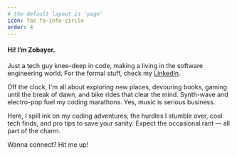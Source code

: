 ```yaml
---
# the default layout is 'page'
icon: fas fa-info-circle
order: 4
---
```


#### Hi! I’m Zobayer.

Just a tech guy knee-deep in code, making a living in the software engineering world. For the formal stuff, check my [LinkedIn](https://www.linkedin.com/in/zobayer-hasan/).

Off the clock, I'm all about exploring new places, devouring books, gaming until the break of dawn, and bike rides that clear the mind. Synth-wave and electro-pop fuel my coding marathons. Yes, music is serious business.

Here, I spill ink on my coding adventures, the hurdles I stumble over, cool tech finds, and pro tips to save your sanity. Expect the occasional rant — all part of the charm.

Wanna connect? Hit me up!
